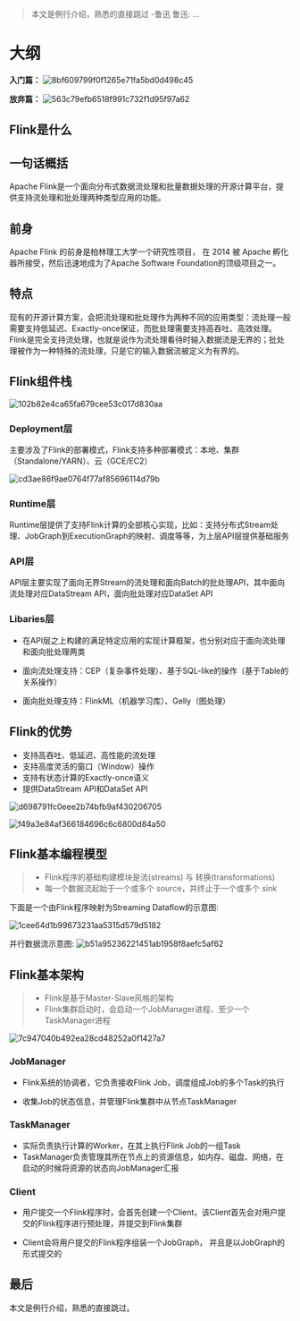 

> 本文是例行介绍，熟悉的直接跳过 -鲁迅
> 鲁迅: ...

# 大纲

**入门篇：**
![8bf609799f0f1265e71fa5bd0d498c45](Flink从入门到放弃(入门篇1)-Flink是什么？.resources/1.png)

**放弃篇：**
![563c79efb6518f991c732f1d95f97a62](Flink从入门到放弃(入门篇1)-Flink是什么？.resources/A44BE2B6-FBC9-4143-9743-F097B9C0FDD6.png)



## Flink是什么

## 一句话概括
Apache Flink是一个面向分布式数据流处理和批量数据处理的开源计算平台，提供支持流处理和批处理两种类型应用的功能。

## 前身
Apache Flink 的前身是柏林理工大学一个研究性项目， 在 2014 被 Apache 孵化器所接受，然后迅速地成为了Apache Software Foundation的顶级项目之一。

## 特点

现有的开源计算方案，会把流处理和批处理作为两种不同的应用类型：流处理一般需要支持低延迟、Exactly-once保证，而批处理需要支持高吞吐、高效处理。
Flink是完全支持流处理，也就是说作为流处理看待时输入数据流是无界的；批处理被作为一种特殊的流处理，只是它的输入数据流被定义为有界的。


## Flink组件栈

![102b82e4ca65fa679cee53c017d830aa](Flink从入门到放弃(入门篇1)-Flink是什么？.resources/6F963775-B91B-447F-959E-38B4029BE56D.png)

### Deployment层	
主要涉及了Flink的部署模式，Flink支持多种部署模式：本地、集群（Standalone/YARN）、云（GCE/EC2）

![cd3ae86f9ae0764f77af85696114d79b](Flink从入门到放弃(入门篇1)-Flink是什么？.resources/F7406066-68CA-4BE7-9743-7FD65A0D722C.png)

### Runtime层 

Runtime层提供了支持Flink计算的全部核心实现，比如：支持分布式Stream处理、JobGraph到ExecutionGraph的映射、调度等等，为上层API层提供基础服务

### API层

API层主要实现了面向无界Stream的流处理和面向Batch的批处理API，其中面向流处理对应DataStream API，面向批处理对应DataSet API 

### Libaries层 

* 在API层之上构建的满足特定应用的实现计算框架，也分别对应于面向流处理和面向批处理两类

* 面向流处理支持：CEP（复杂事件处理）、基于SQL-like的操作（基于Table的关系操作）

* 面向批处理支持：FlinkML（机器学习库）、Gelly（图处理）


## Flink的优势

* 支持高吞吐、低延迟、高性能的流处理
* 支持高度灵活的窗口（Window）操作
* 支持有状态计算的Exactly-once语义
* 提供DataStream API和DataSet API

![d698791fc0eee2b74bfb9af430206705](Flink从入门到放弃(入门篇1)-Flink是什么？.resources/3DE5BD22-BFE2-49C4-8DA8-C42EAD1948FB.png)

![f49a3e84af366184696c6c6800d84a50](Flink从入门到放弃(入门篇1)-Flink是什么？.resources/0E6F6341-5EB0-40FD-9953-70C3F0904043.png)



## Flink基本编程模型

> * Flink程序的基础构建模块是流(streams) 与 转换(transformations)
> * 每一个数据流起始于一个或多个 source，并终止于一个或多个 sink


下面是一个由Flink程序映射为Streaming Dataflow的示意图:

![1cee64d1b99673231aa5315d579d5182](Flink从入门到放弃(入门篇1)-Flink是什么？.resources/656C0986-42A7-4E76-B3CA-C0372395E451.png)

并行数据流示意图:
![b51a95236221451ab1958f8aefc5af62](Flink从入门到放弃(入门篇1)-Flink是什么？.resources/E6A4AF88-12D9-413A-A318-06A86ABDC1AF.png)


## Flink基本架构

> * Flink是基于Master-Slave风格的架构
> * Flink集群启动时，会启动一个JobManager进程、至少一个TaskManager进程

![7c947040b492ea28cd48252a0f1427a7](Flink从入门到放弃(入门篇1)-Flink是什么？.resources/866EF50B-A9ED-461A-AC13-78BEBBDCCFC9.png)

### JobManager

* Flink系统的协调者，它负责接收Flink Job，调度组成Job的多个Task的执行

* 收集Job的状态信息，并管理Flink集群中从节点TaskManager

### TaskManager

* 实际负责执行计算的Worker，在其上执行Flink Job的一组Task
* TaskManager负责管理其所在节点上的资源信息，如内存、磁盘、网络，在启动的时候将资源的状态向JobManager汇报

### Client

* 用户提交一个Flink程序时，会首先创建一个Client，该Client首先会对用户提交的Flink程序进行预处理，并提交到Flink集群

* Client会将用户提交的Flink程序组装一个JobGraph， 并且是以JobGraph的形式提交的


## 最后

本文是例行介绍，熟悉的直接跳过。
